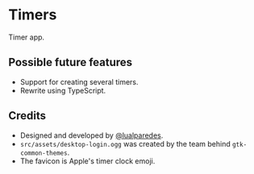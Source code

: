 # Timers

Timer app.

## Possible future features

- Support for creating several timers.
- Rewrite using TypeScript.

## Credits

- Designed and developed by [@lualparedes](https://github.com/lualparedes).
- `src/assets/desktop-login.ogg` was created by the team behind `gtk-common-themes`.
- The favicon is Apple's timer clock emoji.